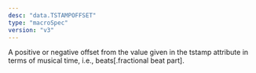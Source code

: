 ```yaml
---
desc: "data.TSTAMPOFFSET"
type: "macroSpec"
version: "v3"
---
```


A positive or negative offset from the value given in the tstamp attribute in terms
of
musical time, i.e., beats[.fractional beat part].